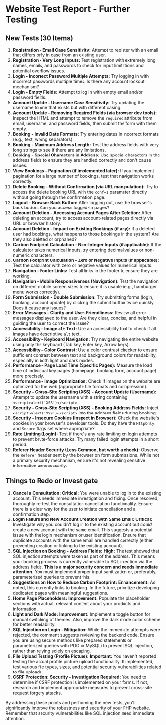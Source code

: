 # Website Test Report - Further Testing

## New Tests (30 Items)

1.  **Registration - Email Case Sensitivity:** Attempt to register with an email that differs only in case from an existing user.
2.  **Registration - Very Long Inputs:** Test registration with extremely long names, emails, and passwords to check for input limitations and potential overflow issues.
3.  **Login - Incorrect Password Multiple Attempts:** Try logging in with incorrect passwords multiple times. Is there any account lockout mechanism?
4.  **Login - Empty Fields:** Attempt to log in with empty email and/or password fields.
5.  **Account Update - Username Case Sensitivity:** Try updating the username to one that exists but with different casing.
6.  **Account Update - Removing Required Fields (via browser dev tools):** Inspect the HTML and attempt to remove the `required` attribute from email, username, and password fields, then submit the form with them empty.
7.  **Booking - Invalid Date Formats:** Try entering dates in incorrect formats (e.g., text, wrong separators).
8.  **Booking - Maximum Address Length:** Test the address fields with very long strings to see if there are any limitations.
9.  **Booking - Special Characters in Address:** Use special characters in the address fields to ensure they are handled correctly and don't cause issues.
10. **View Bookings - Pagination (if implemented later):** If you implement pagination for a large number of bookings, test that navigation works correctly.
11. **Delete Booking - Without Confirmation (via URL manipulation):** Try to access the delete booking URL with the `conf=1` parameter directly without going through the confirmation page.
12. **Logout - Browser Back Button:** After logging out, use the browser's back button. Can you access logged-in pages?
13. **Account Deletion - Accessing Account Pages After Deletion:** After deleting an account, try to access account-related pages directly via URL or browser history.
14. **Account Deletion - Impact on Existing Bookings (if any):** If a deleted user had bookings, what happens to those bookings in the system? Are they also deleted or orphaned?
15. **Carbon Footprint Calculation - Non-Integer Inputs (if applicable):** If the calculator takes numerical inputs, try entering decimal values or non-numeric characters.
16. **Carbon Footprint Calculation - Zero or Negative Inputs (if applicable):** Test the calculator with zero or negative values for numerical inputs.
17. **Navigation - Footer Links:** Test all links in the footer to ensure they are working.
18. **Navigation - Mobile Responsiveness (Navigation):** Test the navigation on different mobile screen sizes to ensure it is usable (e.g., hamburger menu works correctly).
19. **Form Submission - Double Submission:** Try submitting forms (login, booking, account update) by clicking the submit button twice quickly. Does it cause any issues?
20. **Error Messages - Clarity and User-Friendliness:** Review all error messages displayed to the user. Are they clear, concise, and helpful in guiding the user to correct the issue?
21. **Accessibility - Image `alt` Text:** Use an accessibility tool to check if all images have descriptive `alt` text.
22. **Accessibility - Keyboard Navigation:** Try navigating the entire website using only the keyboard (Tab key, Enter key, Arrow keys).
23. **Accessibility - Color Contrast:** Use a color contrast checker to ensure sufficient contrast between text and background colors for readability, especially in both light and dark modes.
24. **Performance - Page Load Time (Specific Pages):** Measure the load time of individual key pages (homepage, booking form, account page) more precisely.
25. **Performance - Image Optimization:** Check if images on the website are optimized for the web (appropriate file formats and compression).
26. **Security - Cross-Site Scripting (XSS) - Account Update (Username):** Attempt to update the username with a string containing `<script>alert('XSS')</script>`.
27. **Security - Cross-Site Scripting (XSS) - Booking Address Fields:** Inject `<script>alert('XSS')</script>` into the address fields during booking.
28. **Security - Insecure Cookies (Inspect in Browser):** Check the website's cookies in your browser's developer tools. Do they have the `HttpOnly` and `Secure` flags set where appropriate?
29. **Rate Limiting (Login):** Test if there's any rate limiting on login attempts to prevent brute-force attacks. Try many failed login attempts in a short period.
30. **Referer Header Security (Less Common, but worth a check):** Observe the `Referer` header sent by the browser on form submissions. While not a primary security mechanism, ensure it's not revealing sensitive information unnecessarily.

## Things to Redo or Investigate

1.  **Cancel a Consultation:** **Critical:** You were unable to log in to the existing account. This needs immediate investigation and fixing. Once resolved, thoroughly re-test the consultation cancellation functionality. Ensure there is a clear way for the user to initiate cancellation and a confirmation step.
2.  **Login Failure and New Account Creation with Same Email:** **Critical:** Investigate why you couldn't log in to the existing account but *could* create a new account with the same email. This suggests a potential issue with the login mechanism or user identification. Ensure that duplicate accounts with the same email are handled correctly (either preventing creation or linking to the existing account).
3.  **SQL Injection on Booking - Address Fields:** **High:** The test showed that SQL injection attempts were taken as part of the address. This means your booking process is currently vulnerable to SQL injection via the address fields. **This is a major security concern and needs immediate attention.** You must implement proper input sanitization or, preferably, parameterized queries to prevent this.
4.  **Suggestions on How to Reduce Carbon Footprint:** **Enhancement:** As noted, this currently links to booking. In the future, prioritize developing dedicated pages with meaningful suggestions.
5.  **Home Page Placeholders:** **Improvement:** Populate the placeholder sections with actual, relevant content about your products and information.
6.  **Light and Dark Mode:** **Improvement:** Implement a toggle button for manual switching of themes. Also, improve the dark mode color scheme for better readability.
7.  **SQL Injection on Login - Mitigation:** While the immediate attempts were rejected, the comment suggests reviewing the backend code. Ensure you are using secure methods like prepared statements or parameterized queries with PDO or MySQLi to prevent SQL injection, rather than relying solely on escaping.
8.  **File Upload Testing (Profile Picture):** **Important:** You haven't reported testing the actual profile picture upload functionality. If implemented, test various file types, sizes, and potential security vulnerabilities related to file uploads.
9.  **CSRF Protection:** **Security - Investigation Required:** You need to determine if CSRF protection is implemented on your forms. If not, research and implement appropriate measures to prevent cross-site request forgery attacks.

By addressing these points and performing the new tests, you'll significantly improve the robustness and security of your PHP website. Remember that security vulnerabilities like SQL injection need immediate attention.